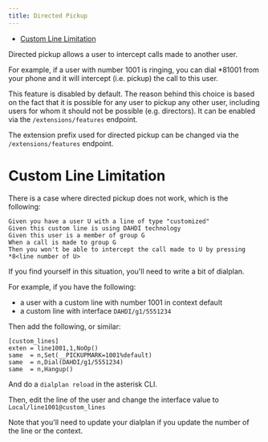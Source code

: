 ```yaml
---
title: Directed Pickup
---
```


- [Custom Line Limitation](#custom-line-limitation)

Directed pickup allows a user to intercept calls made to another user.

For example, if a user with number 1001 is ringing, you can dial \*81001 from your phone and it will
intercept (i.e. pickup) the call to this user.

This feature is disabled by default. The reason behind this choice is based on the fact that it is
possible for any user to pickup any other user, including users for whom it should not be possible
(e.g. directors). It can be enabled via the `/extensions/features` endpoint.

The extension prefix used for directed pickup can be changed via the `/extensions/features`
endpoint.

# Custom Line Limitation

There is a case where directed pickup does not work, which is the following:

    Given you have a user U with a line of type "customized"
    Given this custom line is using DAHDI technology
    Given this user is a member of group G
    When a call is made to group G
    Then you won't be able to intercept the call made to U by pressing *8<line number of U>

If you find yourself in this situation, you\'ll need to write a bit of dialplan.

For example, if you have the following:

- a user with a custom line with number 1001 in context default
- a custom line with interface `DAHDI/g1/5551234`

Then add the following, or similar:

    [custom_lines]
    exten = line1001,1,NoOp()
    same  = n,Set(__PICKUPMARK=1001%default)
    same  = n,Dial(DAHDI/g1/5551234)
    same  = n,Hangup()

And do a `dialplan reload` in the asterisk CLI.

Then, edit the line of the user and change the interface value to `Local/line1001@custom_lines`

Note that you\'ll need to update your dialplan if you update the number of the line or the context.
